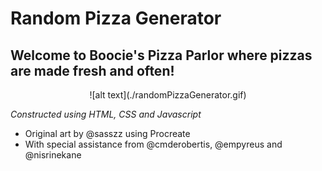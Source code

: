 # Random Pizza Generator
## Welcome to Boocie's Pizza Parlor where pizzas are made fresh and often!

<p align="center">
    ![alt text](./randomPizzaGenerator.gif)
</p>

*Constructed using HTML, CSS and Javascript*

- Original art by @sasszz using Procreate
- With special assistance from @cmderobertis, @empyreus and @nisrinekane

